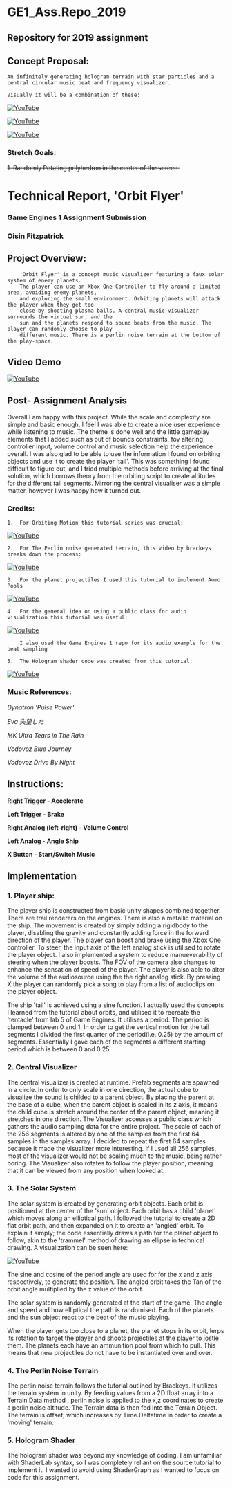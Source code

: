 # 						GE1_Ass.Repo_2019

## 						Repository for 2019 assignment



## 						Concept Proposal:


	An infinitely generating hologram terrain with star particles and a central circular music beat and frequency visualizer.

	Visually it will be a combination of these: 

[![YouTube](http://img.youtube.com/vi/N8Ql7aYBQP8/0.jpg)](https://www.youtube.com/watch?v=N8Ql7aYBQP8)

[![YouTube](http://img.youtube.com/vi/vFvwyu_ZKfU/0.jpg)](https://www.youtube.com/watch?v=vFvwyu_ZKfU)

[![YouTube](http://img.youtube.com/vi/apPGPLQnOV8/0.jpg)](https://www.youtube.com/watch?v=apPGPLQnOV8)

### Stretch Goals: 

~~1. Randomly Rotating polyhedron in the center of the screen.~~


# 						Technical Report, 'Orbit Flyer'

### 						Game Engines 1 Assignment Submission

### 						Oisin Fitzpatrick


## 						Project Overview:

		'Orbit Flyer' is a concept music visualizer featuring a faux solar system of enemy planets. 
		The player can use an Xbox One Controller to fly around a limited area, avoiding enemy planets,
		and exploring the small environment. Orbiting planets will attack the player when they get too 
		close by shooting plasma balls. A central music visualizer surrounds the virtual sun, and the 
		sun and the planets respond to sound beats from the music. The player can randomly choose to play
		different music. There is a perlin noise terrain at the bottom of the play-space. 

##						Video Demo


[![YouTube](http://img.youtube.com/vi/Ab7uQwWwCyQ/0.jpg)](https://www.youtube.com/watch?v=Ab7uQwWwCyQ)


## 						Post- Assignment Analysis
Overall I am happy with this project. While the scale and complexity are simple and basic enough, I feel I was able to create a nice user experience while listening to music. The theme 
is done well and the little gameplay elements that I added such as out of bounds constraints, fov altering, controller input, volume control and music selection help the experience overall.
I was also glad to be able to use the information I found on orbiting objects and use it to create the player 'tail'. This was something I found difficult to figure out, and I tried multiple
methods before arriving at the final solution, which borrows theory from the orbiting script to create altitudes for the different tail segments. Mirroring the central visualiser was a simple
matter, however I was happy how it turned out.

### 						Credits:

	1. 	For Orbiting Motion this tutorial series was crucial:

[![YouTube](http://img.youtube.com/vi/mQKGRoV_jBc/0.jpg)](https://www.youtube.com/watch?v=mQKGRoV_jBc)


	2. 	For The Perlin noise generated terrain, this video by brackeys breaks down the process:

[![YouTube](http://img.youtube.com/vi/vFvwyu_ZKfU/0.jpg)](https://www.youtube.com/watch?v=vFvwyu_ZKfU)

	3. 	For the planet projectiles I used this tutorial to implement Ammo Pools

[![YouTube](http://img.youtube.com/vi/tdSmKaJvCoA/0.jpg)](https://www.youtube.com/watch?v=tdSmKaJvCoA)

	4. 	For the general idea on using a public class for audio visualization this tutorial was useful:

[![YouTube](http://img.youtube.com/vi/Ri1uNPNlaVs/0.jpg)](https://www.youtube.com/watch?v=Ri1uNPNlaVs) 
   
 		I also used the Game Engines 1 repo for its audio example for the beat sampling

	5. 	The Hologram shader code was created from this tutorial:
	
[![YouTube](http://img.youtube.com/vi/vlYGmVC_Qzg/0.jpg)](https://www.youtube.com/watch?v=vlYGmVC_Qzg)


###						Music References:

_Dynatron 'Pulse Power'_

_Eva 失望した_

_MK Ultra Tears in The Rain_

_Vodovoz Blue Journey_

_Vodovoz Drive By Night_


## 						Instructions:

**Right Trigger 		- Accelerate**

**Left Trigger  		- Brake**

**Right Analog (left-right)  	- Volume Control**

**Left Analog   		- Angle Ship**

**X Button 			- Start/Switch Music**


## 						Implementation

###	1. 					Player ship:

The player ship is constructed from basic unity shapes combined together. There are trail renderers on the engines. There is also
 a metallic material on the ship. The movement is created by simply adding a rigidbody to the player, disabling the gravity and constantly
adding force in the forward direction of the player. The player can boost and brake using the Xbox One controller. To steer, the input axis of the left analog stick
is utilised to rotate the player object. I also implemented a system to reduce manueverability of steering when the player boosts. The FOV of the camera also changes to 
enhance the sensation of speed of the player. The player is also able to alter the volume of the audiosource using the the right analog stick. By pressing X the player can 
randomly pick a song to play from a list of audioclips on the player object. 

The ship 'tail' is achieved using a sine function. I actually used the concepts I learned from the tutorial about orbits, and utilised it to recreate the
'tentacle' from lab 5 of Game Engines. It utilises a period. The period is clamped between 0 and 1. In order to get the vertical motion for the tail segments
I divided the first quarter of the period(i.e. 0.25) by the amount of segments. Essentially I gave each of the segments a different starting period which is between
0 and 0.25.

### 	2.					Central Visualizer

The central visualizer is created at runtime. Prefab segments are spawned in a circle. In order to only scale in one direction,
the actual cube to visualize the sound is childed to a parent object. By placing the parent at the base of a cube, when the parent object is scaled in its z axis,
it means the child cube is stretch around the center of the parent object, meaning it stretches in one direction. The Visualizer accesses a public class which gathers
the audio sampling data for the entire project. The scale of each of the 256 segments is altered by one of the samples from the first 64 samples in the samples array.
I decided to repeat the first 64 samples because it made the visualizer more interesting. If I used all 256 samples, most of the visualizer
would not be scaling much to the music, being rather boring. The Visualizer also rotates to  follow the player position, meaning that it can be viewed from 
any position when looked at.

### 	3. 					The Solar System

The solar system is created by generating orbit objects. Each orbit is positioned at the center of the 'sun' object. Each orbit has a child 'planet' which moves along
an elliptical path. I followed the tutorial to create a 2D flat orbit path, and then expanded on it to create an 'angled' orbit. To explain it simply; the code
essentially draws a path for the planet object to follow, akin to the 'trammel' method of drawing an ellipse in technical drawing. A visualization can be seen here:

[![YouTube](http://img.youtube.com/vi/tsAPaHrqKEA/0.jpg)](https://www.youtube.com/watch?v=tsAPaHrqKEA)

The sine and cosine of the period angle are used for for the x and z axis respectively, to generate the position. The angled orbit takes the Tan of the orbit angle multiplied
by the z value of the orbit. 

The solar system is randomly generated at the start of the game. The angle and speed and how elliptical the path is randomised. Each of the planets and the sun object react
to the beat of the music playing.

When the player gets too close to a planet, the planet stops in its orbit, lerps its rotation to target the player and shoots projectiles at the player to jostle them.
The planets each have an ammunition pool from which to pull. This means that new projectiles do not have to be instantiated over and over.

### 	4. 					The Perlin Noise Terrain

The perlin noise terrain follows the tutorial outlined by Brackeys. It utilizes the terrain system in unity. By feeding values from a 2D float array into a Terrain Data method
, perlin noise is applied to the x,z coordinates to create a perlin noise altitude. The Terrain data is then fed into the Terrain Object. The terrain is offset, which increases by
 Time.Deltatime in order to create a 'moving' terrain.

### 	5.					Hologram Shader

The hologram shader was beyond my knowledge of coding. I am unfamiliar with ShaderLab syntax, so I was completely reliant on the source tutorial to implement it. I wanted to avoid using
ShaderGraph as I wanted to focus on code for this assignment.